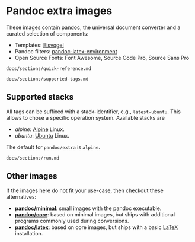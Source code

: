Pandoc extra images
==================================================================

These images contain [pandoc][], the universal document converter
and a curated selection of components:

* Templates: [Eisvogel][]
* Pandoc filters: [pandoc-latex-environment][]
* Open Source Fonts: Font Awesome, Source Code Pro, Source Sans Pro


[Eisvogel]: https://github.com/Wandmalfarbe/pandoc-latex-template
[pandoc-latex-environment]: https://github.com/chdemko/pandoc-latex-environment

[pandoc]: https://pandoc.org/
[LaTeX]: https://latex-project.org/
[TeX Live]: https://www.tug.org/texlive/

``` include
docs/sections/quick-reference.md
```

``` include
docs/sections/supported-tags.md
```

Supported stacks <a name="supported-stacks"></a>
------------------------------------------------------------------

All tags can be suffixed with a stack-identifier, e.g.,
`latest-ubuntu`. This allows to chose a specific operation system.
Available stacks are

- *alpine*: [Alpine] Linux.
- *ubuntu*: [Ubuntu] Linux.

The default for `pandoc/extra` is `alpine`.

[Alpine]: https://alpinelinux.org/
[Ubuntu]: https://ubuntu.org/


``` include
docs/sections/run.md
```

Other images
------------------------------------------------------------------

If the images here do not fit your use-case, then checkout these
alternatives:

-   [**pandoc/minimal**][]: small images with the pandoc executable.
-   [**pandoc/core**][]: based on minimal images, but ships with
    additional programs commonly used during conversions.
-   [**pandoc/latex**][]: based on core images, but ships with a basic
    [LaTeX] installation.

[**pandoc/minimal**]: https://hub.docker.com/r/pandoc/minimal
[**pandoc/core**]: https://hub.docker.com/r/pandoc/core
[**pandoc/latex**]: https://hub.docker.com/r/pandoc/latex
